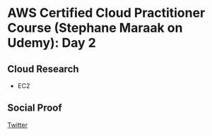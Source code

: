 <!-- This is a template you can use for quick progress days. It removes a lot of the steps we encourage you to share in the longer template 000-DAY-ARTICLE-LONG-TEMPLATE.MD-->

# AWS Certified Cloud Practitioner Course (Stephane Maraak on Udemy): Day 2

## Cloud Research

- EC2

## Social Proof

[Twitter](https://twitter.com/_notwaving/status/1327785265092579328?s=20)
